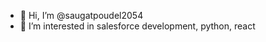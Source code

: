 - 👋 Hi, I’m @saugatpoudel2054
- 👀 I’m interested in salesforce development, python, react

<!---
saugatpoudel2054/saugatpoudel2054 is a ✨ special ✨ repository because its `README.md` (this file) appears on your GitHub profile.
You can click the Preview link to take a look at your changes.
--->
